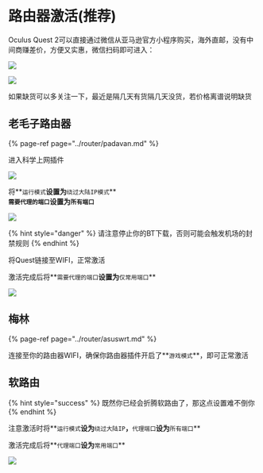 # 路由器激活\(推荐\)

Oculus Quest 2可以直接通过微信从亚马逊官方小程序购买，海外直邮，没有中间商赚差价，方便又实惠，微信扫码即可进入：

![](https://cdn.jsdelivr.net/gh/EYW-015/Oculus-guide-China/quest/amz1.png)

![](https://cdn.jsdelivr.net/gh/EYW-015/Oculus-guide-China/quest/amz2.png)

如果缺货可以多关注一下，最近是隔几天有货隔几天没货，若价格离谱说明缺货

## 老毛子路由器

{% page-ref page="../router/padavan.md" %}

进入科学上网插件

![](https://cdn.jsdelivr.net/gh/EYW-015/Oculus-guide-China/pdv/pdv2.png)

将**`运行模式`**设置为**`绕过大陆IP模式`**  
**`需要代理的端口`**设置为**`所有端口`**

![](https://cdn.jsdelivr.net/gh/EYW-015/Oculus-guide-China/pdv/pdv3.png)

{% hint style="danger" %}
请注意停止你的BT下载，否则可能会触发机场的封禁规则
{% endhint %}

将Quest链接至WIFI，正常激活

激活完成后将**`需要代理的端口`**设置为**`仅常用端口`**

![](https://cdn.jsdelivr.net/gh/EYW-015/Oculus-guide-China/pdv/pdv4.png)

## 梅林

{% page-ref page="../router/asuswrt.md" %}

连接至你的路由器WIFI，确保你路由器插件开启了**`游戏模式`**，即可正常激活

## 软路由

{% hint style="success" %}
既然你已经会折腾软路由了，那这点设置难不倒你
{% endhint %}

注意激活时将**`运行模式`**设为**`绕过大陆IP`**，**`代理端口`**设为**`所有端口`**

激活完成后将**`代理端口`**设为**`常用端口`**

![](https://cdn.jsdelivr.net/gh/EYW-015/Oculus-guide-China/openwrt/op1.png)

